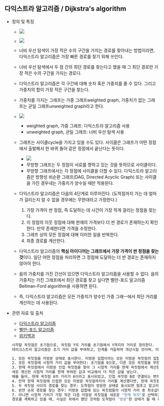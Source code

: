 ## 다익스트라 알고리즘 / Dijkstra's algorithm
 
 - 정의 및 특징 
    - ![](https://www.101computing.net/wp/wp-content/uploads/Dijkstra-Algorithm.png) 
    - ![](https://upload.wikimedia.org/wikipedia/commons/5/57/Dijkstra_Animation.gif)
    - 너비 우선 탐색이 가장 적은 수의 구간을 가지는 경로를 찾아내는 방법이라면, 다익스트라 알고리즘은 가장 빠른 경로를 찾기 위해 쓰인다. 
    - 너비 우선 탐색에서 두 점 간의 최단 경로를 찾는다고 했을 때 그 최단 경로란 가장 적은 수의 구간을 가지는 경로다. 
    - 다익스트라 알고리즘은 각 구간에 대해 숫자 혹은 가중치를 줄 수 있다. 그리고 가중치의 합이 가장 적은 구간을 찾는다. 
    - 가중치를 가지는 그래프는 가중 그래프weighted graph, 가중치가 없는 그래프는 균일 그래프unweighted graph라고 한다.   
    - ![](https://younlab.com/static/d035cd37bf20504b4360460b998d8352/2101e/graph.png)
        - weighted graph, 가중 그래프: 다익스트라 알고리즘 사용
        - unweighted graph, 균일 그래프: 너비 우선 탐색 사용 
    - 그래프는 사이클cycle을 가지고 있을 수도 있다. 사이클은 그래프가 어떤 정점에서 출발해서 한 바퀴 돌아 같은 정점에서 끝난다는 뜻이다. 
        - ![](https://media.geeksforgeeks.org/wp-content/uploads/cycle-BFS.png)   
        - 무방향 그래프는 두 정점이 서로를 향하고 있는 것을 뜻하므로 사이클이다.
        - 무방향 그래프에서는 각 정점에 사이클을 더할 수 있다. 다익스트라 알고리즘은 방향성 비순환 그래프(DAG, Directed Acyclic Graph) 또는 사이클을 가진 경우네는 가중치가 양수일 때만 적용된다. 
    - 다익스트라 알고리즘은 다음의 4단계로 이루어진다. (도착점까지 가는 데 얼마가 걸리는지 알 수 없을 경우에는 무한대라고 가정한다.)
        1) 가장 가격이 싼 정점, 즉 도달하는 데 시간이 가장 적게 걸리는 정점을 찾는다.
        2) 이 정점의 이웃 정점에 대해 현재의 가격보다 더 싼 경로가 존재하는지 확인한다. 만약 존재한다면 가격을 수정한다.
        3) 그래프 상의 모든 정점에 대해 이러한 일을 반복한다.
        4) 최종 경로를 계산한다. 
        
     - 다익스트라 알고리즘의 **핵심 아이디어는 그래프에서 가장 가격이 싼 정점을 찾는 것**이다. 일단 어떤 정점을 처리하면 그 정점에 도달하는 더 싼 경로는 존재하지 않아야 한다. 
     - 음의 가중치를 가진 간선이 있으면 다익스트라 알고리즘을 사용할 수 없다. 음의 가중치는 가진 그래프에서 최단 경로를 찾고 싶다면 벨만-포드 알고리즘Bellman-Ford algorithm을 사용하면 된다. 
     - 즉, 다익스트라 알고리즘은 모든 가중치가 양수인 가중 그래ㅡ에서 최단 거리를 계산하는 데 사용된다.
    
 
- 관련 자료 및 출처
    - [다익스트라 알고리즘](https://ratsgo.github.io/data%20structure&algorithm/2017/11/26/dijkstra/)
    - [벨만-포드 알고리즘](https://ratsgo.github.io/data%20structure&algorithm/2017/11/27/bellmanford/)
    - [위키백과](https://ko.wikipedia.org/wiki/데이크스트라_알고리즘)
    ```sh
    시작할 꼭짓점은 초기점으로, 꼭짓점 Y의 거리를 초기점에서 Y까지의 거리로 정의한다. 
    데이크스트라 알고리즘은 초기 거리 값을 부여하고, 단계를 거듭하며 개선시킬 것이며, 이 개선시키는 것을 간선 완화(edge relaxation)라고 한다.
    
    1. 모든 꼭짓점을 미방문 상태로 표시한다. 미방문 집합이라는 모든 미방문 꼭짓점의 집합을 만든다.
    2. 모든 꼭짓점에 시험적 거리 값을 부여한다: 초기점을 0으로, 다른 모든 꼭짓점을 무한대로 설정한다. 초기점을 현재 위치로 설정한다.
    3. 현재 꼭짓점에서 미방문 인접 꼭짓점을 찾아 그 시험적 거리를 현재 꼭짓점에서 계산한다. 
    새로 계산한 시험적 거리를 현재 부여된 값과 비교해서 더 작은 값을 넣는다. 
    예를 들어, 현재 꼭짓점 A의 거리가 6이라고 표시되었고, 인접 꼭짓점 B로 연결되는 변의 길이가 2라고 한다면, A를 통한 B까지의 거리는 6 + 2 = 8이 된다. 이전의 B까지의 거리가 8보다 컸다면 8로 바꾸고, 그렇지 않다면 그대로 놔둔다.
    4. 만약 현재 꼭짓점에 인접한 모든 미방문 꼭짓점까지의 거리를 계산했다면, 현재 꼭짓점을 방문한 것으로 표시하고 미방문 집합에서 제거한다. 방문한 꼭짓점은 이후에는 다시 방문하지 않는다.
    5. 두 꼭짓점 사이의 경로를 찾는 경우: 도착점이 방문한 상태로 표시되면 멈추고 알고리듬을 종료한다.
    6. 완전 순회 경로를 찾는 경우: 미방문 집합에 있는 꼭짓점들의 시험적 거리 중 최솟값이 무한대이면 이는 출발점과 미방문 집합 사이에 연결이 없는 경우이므로 멈추고 알고리즘을 종료한다.
    7. 아니면 시험적 거리가 가장 작은 다음 미방문 꼭짓점을 새로운 "현재 위치"로 선택하고 3단계로 되돌아간다.
    경로를 계획하고 있을 때, 사실은 위에서 했던 것처럼 도착점이 "방문"한 상태가 될 때 까지 기다릴 필요가 없다: 도착점이 "미방문" 꼭짓점들 중 가장 시험적 거리가 작아지면 (그리고 다음 "현재 위치"로 선택될 수 있다면) 알고리즘을 종료할 수 있다.
    ```
